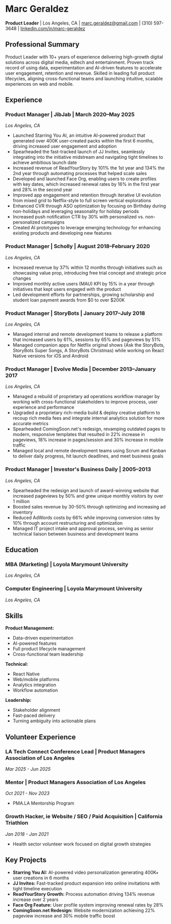 # Marc Geraldez
**Product Leader** | Los Angeles, CA | marc.geraldez@gmail.com | (310) 597-3648 | [linkedin.com/in/marc-geraldez](https://www.linkedin.com/in/marc-geraldez/)

## Professional Summary
Product Leader with 10+ years of experience delivering high-growth digital solutions across digital media, edtech and entertainment. Proven track record of using data, experimentation and AI-driven features to accelerate user engagement, retention and revenue. Skilled in leading full product lifecycles, aligning cross-functional teams and launching intuitive, scalable experiences on web and mobile.

## Experience

### Product Manager | JibJab | March 2020–May 2025
*Los Angeles, CA*

- Launched Starring You AI, an intuitive AI-powered product that generated over 400K user-created packs within the first 6 months, driving increased user engagement and adoption
- Spearheaded the fast-tracked launch of JJ Invites, seamlessly integrating into the initiative midstream and navigating tight timelines to achieve ambitious launch date
- Increased revenue of ReadYourStory by 101% the 1st year and 134% the 2nd year through automating processes that helped scale sales
- Developed and launched Face Org, enabling users to create profiles with key dates, which increased renewal rates by 16% in the first year and 28% in the second year
- Improved app engagement and retention through iterative UI evolution from mixed grid to Netflix-style to full screen vertical explorations
- Enhanced CVR through ASO optimization by focusing on Birthday during non-holidays and leveraging seasonality for holiday periods
- Increased push notification CTR by 30% with personalized vs. non-personalized campaigns
- Created AI prototypes to leverage emerging technology for enhancing existing products and developing new features

### Product Manager | Scholly | August 2018–February 2020
*Los Angeles, CA*

- Increased revenue by 37% within 12 months through initiatives such as showcasing value prop, introducing free trial concept and strategic price changes
- Improved monthly active users (MAU) KPI by 15% in a year through initiatives that kept users engaged with the product
- Led development efforts for partnerships, growing scholarship and student loan payment awards from $0 to over $200K

### Product Manager | StoryBots | January 2017–July 2018
*Los Angeles, CA*

- Managed internal and remote development teams to release a platform that increased users by 61%, sessions by 65% and pageviews by 51%
- Managed companion apps for Netflix original shows (Ask the StoryBots, StoryBots Super Songs, A StoryBots Christmas) while working on React Native versions for iOS and Android

### Product Manager | Evolve Media | December 2013–January 2017
*Los Angeles, CA*

- Managed a rebuild of proprietary ad operations workflow manager by working with cross-functional stakeholders to improve process, user experience and performance
- Upgraded a proprietary rich-media build & deploy creative platform to recoup rich media fees and integrate internal analytics solution for more accurate metrics
- Spearheaded ComingSoon.net's redesign, revamping outdated pages to modern, responsive templates that resulted in 22% increase in pageviews, 18% increase in pages/session and 30% increase in mobile traffic
- Managed local and remote development teams using Scrum and Kanban to deliver daily progress, hit launch deadlines, and meet business goals

### Product Manager | Investor's Business Daily | 2005–2013
*Los Angeles, CA*

- Spearheaded the redesign and launch of award-winning website that increased pageviews by 50% and grew unique monthly visitors by over 1 million
- Boosted sales revenue by 30-50% through optimizing and increasing ad inventory
- Reduced AdWords costs by 66% while improving conversion rates by 10% through account restructuring and optimization
- Managed IT project intake and approval process, serving as senior technical liaison between business and development teams

## Education

### MBA (Marketing) | Loyola Marymount University
*Los Angeles, CA*

### Computer Engineering | Loyola Marymount University
*Los Angeles, CA*

## Skills

**Product Management:**
- Data-driven experimentation
- AI-powered features
- Full product lifecycle management
- Cross-functional team leadership

**Technical:**
- React Native
- Web/mobile platforms
- Analytics integration
- Workflow automation

**Leadership:**
- Stakeholder alignment
- Fast-paced delivery
- Turning ambiguity into actionable plans

## Volunteer Experience

### LA Tech Connect Conference Lead | Product Managers Association of Los Angeles
*Mar 2025 - Jun 2025*

### Mentor | Product Managers Association of Los Angeles
*Oct 2021 - Nov 2023*
- PMA.LA Mentorship Program

### Growth Hacker, ie Website / SEO / Paid Acquisition | California Triathlon
*Jan 2018 - Jan 2021*
- Health sector volunteer work focused on digital growth strategies

## Key Projects
- **Starring You AI:** AI-powered video personalization generating 400K+ user creations in 6 months
- **JJ Invites:** Fast-tracked product expansion into online invitations with tight timeline execution
- **ReadYourStory Growth:** Process automation driving 134% revenue increase over 2 years
- **Face Org Feature:** User profile system improving renewal rates by 28%
- **ComingSoon.net Redesign:** Website modernization achieving 22% pageview increase and 30% mobile traffic boost